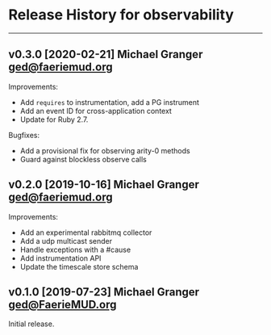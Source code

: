 # Release History for observability

---

## v0.3.0 [2020-02-21] Michael Granger <ged@faeriemud.org>

Improvements:

- Add `requires` to instrumentation, add a PG instrument
- Add an event ID for cross-application context
- Update for Ruby 2.7.

Bugfixes:

- Add a provisional fix for observing arity-0 methods
- Guard against blockless observe calls


## v0.2.0 [2019-10-16] Michael Granger <ged@faeriemud.org>

Improvements:

- Add an experimental rabbitmq collector
- Add a udp multicast sender
- Handle exceptions with a #cause
- Add instrumentation API
- Update the timescale store schema


## v0.1.0 [2019-07-23] Michael Granger <ged@FaerieMUD.org>

Initial release.

